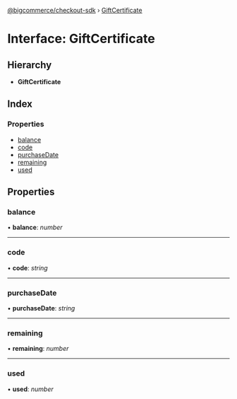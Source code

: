 [@bigcommerce/checkout-sdk](../README.md) › [GiftCertificate](giftcertificate.md)

# Interface: GiftCertificate

## Hierarchy

* **GiftCertificate**

## Index

### Properties

* [balance](giftcertificate.md#balance)
* [code](giftcertificate.md#code)
* [purchaseDate](giftcertificate.md#purchasedate)
* [remaining](giftcertificate.md#remaining)
* [used](giftcertificate.md#used)

## Properties

###  balance

• **balance**: *number*

___

###  code

• **code**: *string*

___

###  purchaseDate

• **purchaseDate**: *string*

___

###  remaining

• **remaining**: *number*

___

###  used

• **used**: *number*
